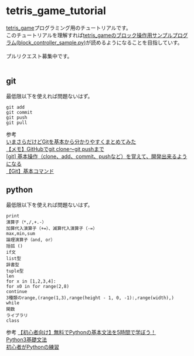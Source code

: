 # tetris_game_tutorial

[tetris_game](https://github.com/seigot/tetris_game)プログラミング用のチュートリアルです。<br>
このチュートリアルを理解すれば[tetris_gameのブロック操作用サンプルプログラム(block_controller_sample.py)](https://github.com/seigot/tetris_game/blob/master/doc/files/block_controller_sample.md)が読めるようになることを目指していす。<br>
<br>
プルリクエスト募集中です。<br>
<br>
## git 
最低限以下を使えれば問題ないはず。

```
git add
git commit
git push
git pull
```

参考<br>
[いまさらだけどGitを基本から分かりやすくまとめてみた](https://qiita.com/gold-kou/items/7f6a3b46e2781b0dd4a0)<br>
[【メモ】GitHubでgit clone〜git pushまで](https://qiita.com/nt-7/items/c5ea999a2638e03ee418)<br>
[[git] 基本操作（clone、add、commit、pushなど）を覚えて、開発出来るようになる](https://www.yoheim.net/blog.php?q=20140104)<br>
[【Git】基本コマンド](https://qiita.com/konweb/items/621722f67fdd8f86a017)

## python
最低限以下を使えれば問題ないはず。

```
print
演算子（*,/,+.-）
加算代入演算子（+=）、減算代入演算子（-=）
max,min,sum
論理演算子（and, or）
括弧 ()
if文
list型
辞書型
tuple型
len
for x in [1,2,3,4]:
for x0 in for range(2,8)
continue
3種類のrange,(range(1,3),range(height - 1, 0, -1):,range(width),)
while
関数
ライブラリ
class
```

参考
[【初心者向け】無料でPythonの基本文法を5時間で学ぼう！](https://qiita.com/AI_Academy/items/b97b2178b4d10abe0adb)<br>
[Python3基礎文法](https://qiita.com/Fendo181/items/a934e4f94021115efb2e)<br>
[初心者がPythonの練習](https://qiita.com/pugiemonn/items/c98e4e24daa177975240)<br>
